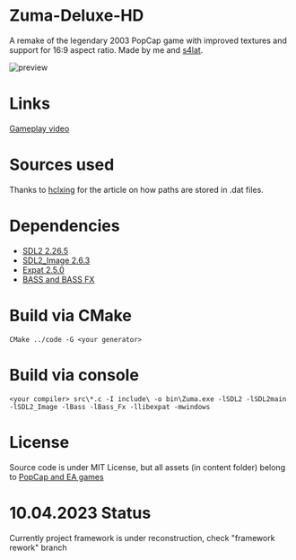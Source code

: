 # Zuma-Deluxe-HD
A remake of the legendary 2003 PopCap game with improved textures and support for 16:9 aspect ratio. Made by me and [s4lat](https://github.com/s4lat).

![preview](https://user-images.githubusercontent.com/52833080/162574925-d6c9f657-c2e4-43e3-860d-412e60f14834.png)

# Links
[Gameplay video](https://www.youtube.com/watch?v=VZYsNUUAozM&ab_channel=GalaxyShad)

# Sources used
Thanks to [hclxing](https://hclxing.wordpress.com/2017/06/27/reverse-engineering-zuma-deluxes-level-file/) for the article on how paths are stored in .dat files.

# Dependencies
* [SDL2 	   2.26.5](https://www.libsdl.org)
* [SDL2_Image 	2.6.3](https://www.libsdl.org/projects/SDL_image)
* [Expat 		2.5.0](https://github.com/libexpat/libexpat)
* [BASS and BASS FX](http://www.un4seen.com)

# Build via CMake
```
CMake ../code -G <your generator>
```

# Build via console
```
<your compiler> src\*.c -I include\ -o bin\Zuma.exe -lSDL2 -lSDL2main -lSDL2_Image -lBass -lBass_Fx -llibexpat -mwindows
```

# License 
Source code is under MIT License, but all assets (in content folder) belong to [PopCap and EA games](https://www.ea.com/ea-studios/popcap)

# 10.04.2023 Status
Currently project framework is under reconstruction, check "framework rework" branch
